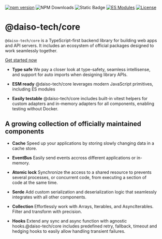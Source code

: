 [![npm version](https://img.shields.io/npm/v/@daiso-tech/core)](https://www.npmjs.com/package/@daiso-tech/core)
![NPM Downloads](https://img.shields.io/npm/dy/@daiso-tech/core)
![Static Badge](https://img.shields.io/badge/TypeScript-3178C6?logo=TypeScript&logoColor=white)
[![ES Modules](https://img.shields.io/badge/module%20type-ESM-blue)](https://nodejs.org/api/esm.html)
[![License](https://img.shields.io/npm/l/@daiso-tech/core)](LICENSE)

# @daiso-tech/core

`@daiso-tech/core` is a TypeScript-first backend library for building web apps and API servers. It includes an ecosystem of official packages designed to work seamlessly together.

[Get started now](https://daiso-core.vercel.app/docs/Installation)

- **Type safe**
  We pay a closer look at type-safety, seamless intellisense, and support for auto imports when designing library APIs.

- **ESM ready**
  @daiso-tech/core leverages modern JavaScript primitives, including ES modules

- **Easily testable**
  @daiso-tech/core includes built-in vitest helpers for custom adapters and in-memory adapters for all components, enabling testing without Docker.

## A growing collection of officially maintained components

- **Cache**
  Speed up your applications by storing slowly changing data in a cache store.

- **EventBus**
  Easily send events accross different applications or in-memory.

- **Atomic lock**
  Synchronize the access to a shared resource to prevents several processes, or concurrent code, from executing a section of code at the same time.

- **Serde**
  Add custom serialization and deserialization logic that seamlessly integrates with all other components.

- **Collection**
  Effortlessly work with Arrays, Iterables, and AsyncIterables. Filter and transform with precision.

- **Hooks**
  Extend any sync and async function with agnostic hooks.@daiso-tech/core includes predefined retry, fallback, timeout and hedging hooks to easily allow handling transient failures.
